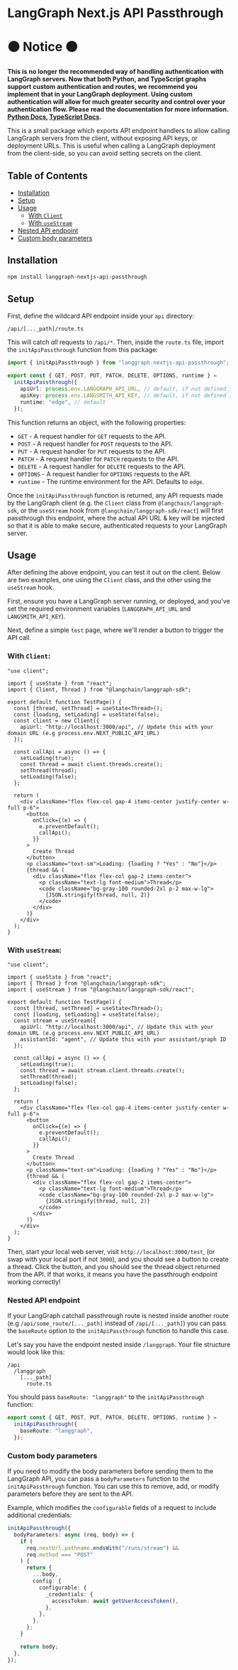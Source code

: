 # LangGraph Next.js API Passthrough

# 🟠 Notice 🟠

**This is no longer the recommended way of handling authentication with LangGraph servers. Now that both Python, and TypeScript graphs support custom authentication and routes, we recommend you implement that in your LangGraph deployment. Using custom authentication will allow for much greater security and control over your authentication flow. Please read the documentation for more information. [Python Docs](https://langchain-ai.github.io/langgraph/how-tos/auth/custom_auth/), [TypeScript Docs](https://langchain-ai.github.io/langgraphjs/how-tos/auth/custom_auth/).**

This is a small package which exports API endpoint handlers to allow calling LangGraph servers from the client, without exposing API keys, or deployment URLs. This is useful when calling a LangGraph deployment from the client-side, so you can avoid setting secrets on the client.

## Table of Contents

- [Installation](#installation)
- [Setup](#setup)
- [Usage](#usage)
  - [With `Client`](#with-client)
  - [With `useStream`](#with-usestream)
- [Nested API endpoint](#nested-api-endpoint)
- [Custom body parameters](#custom-body-parameters)

## Installation

```bash
npm install langgraph-nextjs-api-passthrough
```

## Setup

First, define the wildcard API endpoint inside your `api` directory:

`/api/[..._path]/route.ts`

This will catch _all_ requests to `/api/*`. Then, inside the `route.ts` file, import the `initApiPassthrough` function from this package:

```typescript route.ts
import { initApiPassthrough } from "langgraph-nextjs-api-passthrough";

export const { GET, POST, PUT, PATCH, DELETE, OPTIONS, runtime } =
  initApiPassthrough({
    apiUrl: process.env.LANGGRAPH_API_URL, // default, if not defined it will attempt to read process.env.LANGGRAPH_API_URL
    apiKey: process.env.LANGSMITH_API_KEY, // default, if not defined it will attempt to read process.env.LANGSMITH_API_KEY
    runtime: "edge", // default
  });
```

This function returns an object, with the following properties:

- `GET` - A request handler for `GET` requests to the API.
- `POST` - A request handler for `POST` requests to the API.
- `PUT` - A request handler for `PUT` requests to the API.
- `PATCH` - A request handler for `PATCH` requests to the API.
- `DELETE` - A request handler for `DELETE` requests to the API.
- `OPTIONS` - A request handler for `OPTIONS` requests to the API.
- `runtime` - The runtime environment for the API. Defaults to `edge`.

Once the `initApiPassthrough` function is returned, any API requests made by the LangGraph client (e.g. the `Client` class from `@langchain/langgraph-sdk`, or the `useStream` hook from `@langchain/langgraph-sdk/react`) will first passthrough this endpoint, where the actual API URL & key will be injected so that it is able to make secure, authenticated requests to your LangGraph server.

## Usage

After defining the above endpoint, you can test it out on the client. Below are two examples, one using the `Client` class, and the other using the `useStream` hook.

First, ensure you have a LangGraph server running, or deployed, and you've set the required environment variables (`LANGGRAPH_API_URL` and `LANGSMITH_API_KEY`).

Next, define a simple `test` page, where we'll render a button to trigger the API call.

### With `Client`:

```tsx test/page.tsx
"use client";

import { useState } from "react";
import { Client, Thread } from "@langchain/langgraph-sdk";

export default function TestPage() {
  const [thread, setThread] = useState<Thread>();
  const [loading, setLoading] = useState(false);
  const client = new Client({
    apiUrl: "http://localhost:3000/api", // Update this with your domain URL (e.g process.env.NEXT_PUBLIC_API_URL)
  });

  const callApi = async () => {
    setLoading(true);
    const thread = await client.threads.create();
    setThread(thread);
    setLoading(false);
  };

  return (
    <div className="flex flex-col gap-4 items-center justify-center w-full p-6">
      <button
        onClick={(e) => {
          e.preventDefault();
          callApi();
        }}
      >
        Create Thread
      </button>
      <p className="text-sm">Loading: {loading ? "Yes" : "No"}</p>
      {thread && (
        <div className="flex flex-col gap-2 items-center">
          <p className="text-lg font-medium">Thread</p>
          <code className="bg-gray-100 rounded-2xl p-2 max-w-lg">
            {JSON.stringify(thread, null, 2)}
          </code>
        </div>
      )}
    </div>
  );
}
```

### With `useStream`:

```tsx test/page.tsx
"use client";

import { useState } from "react";
import { Thread } from "@langchain/langgraph-sdk";
import { useStream } from "@langchain/langgraph-sdk/react";

export default function TestPage() {
  const [thread, setThread] = useState<Thread>();
  const [loading, setLoading] = useState(false);
  const stream = useStream({
    apiUrl: "http://localhost:3000/api", // Update this with your domain URL (e.g process.env.NEXT_PUBLIC_API_URL)
    assistantId: "agent", // Update this with your assistant/graph ID
  });

  const callApi = async () => {
    setLoading(true);
    const thread = await stream.client.threads.create();
    setThread(thread);
    setLoading(false);
  };

  return (
    <div className="flex flex-col gap-4 items-center justify-center w-full p-6">
      <button
        onClick={(e) => {
          e.preventDefault();
          callApi();
        }}
      >
        Create Thread
      </button>
      <p className="text-sm">Loading: {loading ? "Yes" : "No"}</p>
      {thread && (
        <div className="flex flex-col gap-2 items-center">
          <p className="text-lg font-medium">Thread</p>
          <code className="bg-gray-100 rounded-2xl p-2 max-w-lg">
            {JSON.stringify(thread, null, 2)}
          </code>
        </div>
      )}
    </div>
  );
}
```

Then, start your local web server, visit `http://localhost:3000/test`, (or swap with your local port if not `3000`), and you should see a button to create a thread. Click the button, and you should see the thread object returned from the API. If that works, it means you have the passthrough endpoint working correctly!

### Nested API endpoint

If your LangGraph catchall passthrough route is nested inside another route (e.g `/api/some_route/[..._path]` instead of `/api/[..._path]`) you can pass the `baseRoute` option to the `initApiPassthrough` function to handle this case.

Let's say you have the endpoint nested inside `/langgraph`. Your file structure would look like this:

```
/api
  /langgraph
    [..._path]
      route.ts
```

You should pass `baseRoute: "langgraph"` to the `initApiPassthrough` function:

```typescript
export const { GET, POST, PUT, PATCH, DELETE, OPTIONS, runtime } =
  initApiPassthrough({
    baseRoute: "langgraph",
  });
```

### Custom body parameters

If you need to modify the body parameters before sending them to the LangGraph API, you can pass a `bodyParameters` function to the `initApiPassthrough` function. You can use this to remove, add, or modify parameters before they are sent to the API.

Example, which modifies the `configurable` fields of a request to include additional credentials:

```typescript
initApiPassthrough({
  bodyParameters: async (req, body) => {
    if (
      req.nextUrl.pathname.endsWith("/runs/stream") &&
      req.method === "POST"
    ) {
      return {
        ...body,
        config: {
          configurable: {
            _credentials: {
              accessToken: await getUserAccessToken(),
            },
          },
        },
      };
    }

    return body;
  },
});
```
